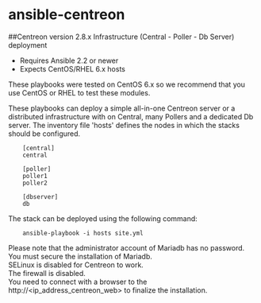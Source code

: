# ansible-centreon

##Centreon version 2.8.x Infrastructure (Central - Poller - Db Server) deployment

- Requires Ansible 2.2 or newer
- Expects CentOS/RHEL 6.x hosts

These playbooks were tested on CentOS 6.x so we recommend
that you use CentOS or RHEL to test these modules.

These playbooks can deploy a simple all-in-one Centreon server or a distributed 
infrastructure with on Central, many Pollers and a dedicated Db server. The 
inventory file 'hosts' defines the nodes in which the stacks should be configured.

        [central]
        central

        [poller]
        poller1
        poller2

        [dbserver]
        db

The stack can be deployed using the following command:

        ansible-playbook -i hosts site.yml

Please note that the administrator account of Mariadb has no password.  
You must secure the installation of Mariadb.  
SELinux is disabled for Centreon to work.  
The firewall is disabled.  
You need to connect with a browser to the http://<ip_address_centreon_web> to finalize the installation.
